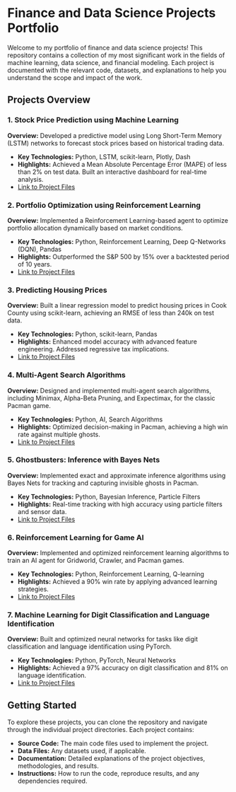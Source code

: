 # Finance and Data Science Projects Portfolio

Welcome to my portfolio of finance and data science projects! This repository contains a collection of my most significant work in the fields of machine learning, data science, and financial modeling. Each project is documented with the relevant code, datasets, and explanations to help you understand the scope and impact of the work.

## Projects Overview

### 1. Stock Price Prediction using Machine Learning
**Overview:** Developed a predictive model using Long Short-Term Memory (LSTM) networks to forecast stock prices based on historical trading data.
- **Key Technologies:** Python, LSTM, scikit-learn, Plotly, Dash
- **Highlights:** Achieved a Mean Absolute Percentage Error (MAPE) of less than 2% on test data. Built an interactive dashboard for real-time analysis.
- [Link to Project Files](./stock-price-prediction)

### 2. Portfolio Optimization using Reinforcement Learning
**Overview:** Implemented a Reinforcement Learning-based agent to optimize portfolio allocation dynamically based on market conditions.
- **Key Technologies:** Python, Reinforcement Learning, Deep Q-Networks (DQN), Pandas
- **Highlights:** Outperformed the S&P 500 by 15% over a backtested period of 10 years.
- [Link to Project Files](./portfolio-optimization)

### 3. Predicting Housing Prices
**Overview:** Built a linear regression model to predict housing prices in Cook County using scikit-learn, achieving an RMSE of less than 240k on test data.
- **Key Technologies:** Python, scikit-learn, Pandas
- **Highlights:** Enhanced model accuracy with advanced feature engineering. Addressed regressive tax implications.
- [Link to Project Files](./housing-price-prediction)

### 4. Multi-Agent Search Algorithms
**Overview:** Designed and implemented multi-agent search algorithms, including Minimax, Alpha-Beta Pruning, and Expectimax, for the classic Pacman game.
- **Key Technologies:** Python, AI, Search Algorithms
- **Highlights:** Optimized decision-making in Pacman, achieving a high win rate against multiple ghosts.
- [Link to Project Files](./multi-agent-search)

### 5. Ghostbusters: Inference with Bayes Nets
**Overview:** Implemented exact and approximate inference algorithms using Bayes Nets for tracking and capturing invisible ghosts in Pacman.
- **Key Technologies:** Python, Bayesian Inference, Particle Filters
- **Highlights:** Real-time tracking with high accuracy using particle filters and sensor data.
- [Link to Project Files](./ghostbusters-inference)

### 6. Reinforcement Learning for Game AI
**Overview:** Implemented and optimized reinforcement learning algorithms to train an AI agent for Gridworld, Crawler, and Pacman games.
- **Key Technologies:** Python, Reinforcement Learning, Q-learning
- **Highlights:** Achieved a 90% win rate by applying advanced learning strategies.
- [Link to Project Files](./rl-game-ai)

### 7. Machine Learning for Digit Classification and Language Identification
**Overview:** Built and optimized neural networks for tasks like digit classification and language identification using PyTorch.
- **Key Technologies:** Python, PyTorch, Neural Networks
- **Highlights:** Achieved a 97% accuracy on digit classification and 81% on language identification.
- [Link to Project Files](./Project-5)

## Getting Started
To explore these projects, you can clone the repository and navigate through the individual project directories. Each project contains:
- **Source Code:** The main code files used to implement the project.
- **Data Files:** Any datasets used, if applicable.
- **Documentation:** Detailed explanations of the project objectives, methodologies, and results.
- **Instructions:** How to run the code, reproduce results, and any dependencies required.
